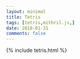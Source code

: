 ```yaml
---
layout: minimal
title: Tetris
tags: [tetris,mithril.js,]
date: 2018-01-31
comments: false
---
```


{% include tetris.html %}